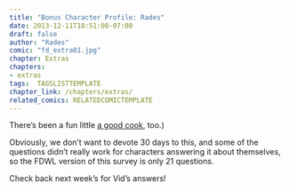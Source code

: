 ```yaml
---
title: "Bonus Character Profile: Rades"
date: 2013-12-11T18:51:00-07:00
draft: false
author: "Rades"
comic: "fd_extra01.jpg"
chapter: Extras
chapters:
- extras
tags:  TAGSLISTTEMPLATE
chapter_link: /chapters/extras/
related_comics: RELATEDCOMICTEMPLATE
---
```


There’s been a fun little [a good cook](http://www.wowhead.com/achievement=7328), too.)


Obviously, we don’t want to devote 30 days to this, and some of the questions didn’t really work for characters answering it about themselves, so the FDWL version of this survey is only 21 questions.


Check back next week’s for Vid’s answers!


